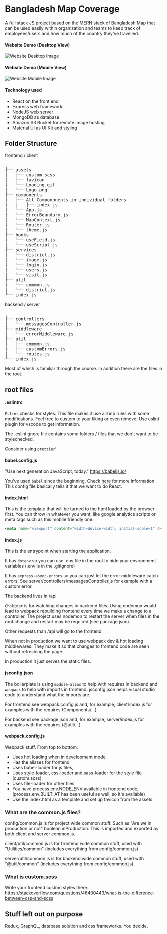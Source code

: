 # Bangladesh Map Coverage

A full stack JS project based on the MERN stack of Bangladesh Map that can be used easily within organization and teams to keep track of employees/users and how much of the country they've travelled.

#### Website Demo (Desktop View)

![Website Desktop Image](https://i.imgur.com/27bPILg.png)

#### Website Demo (Mobile View)

![Website Mobile Image](https://i.imgur.com/I9B7YJ4.png)

#### Technology used

-   React on the front end
-   Express web framework
-   NodeJS web server
-   MongoDB as database
-   Amazon S3 Bucket for remote image hosting
-   Material UI as UI Kit and styling

## Folder Structure

frontend / client

<pre>
.
├── assets
|   ├── custom.scss
|   ├── favicon
|   └── Loading.gif
|   └── Logo.png
├── components
|   ├── All Compononents in individual folders
|   |   ├── index.js
|   └── App.js
|   └── ErrorBoundary.js
|   └── MapContext.js
|   └── Router.js
|   └── theme.js
├── hooks
|   └── useField.js
|   └── useScript.js
├── services
|   └── district.js
|   └── image.js
|   └── login.js
|   └── users.js
|   └── visit.js
├── util
|   └── common.js
|   └── district.js
└── index.js
</pre>

backend / server

<pre>
.
├── controllers
|   └── messagesController.js
├── middleware
|   └── errorMiddleware.js
├── util
|   ├── common.js
|   ├── customErrors.js
|   └── routes.js
└── index.js
</pre>

Most of which is familiar through the course. In addition there are the files in the root.

## root files

#### .eslintrc

`Eslint` checks for styles. This file makes it use airbnb rules with some modifications. Feel free to custom to your liking or even remove. Use eslint plugin for vscode to get information.

The .eslintignore file contains some folders / files that we don't want to be stylechecked.

Consider using `prettier`!

#### babel.config.js

"Use next generation JavaScript, today." https://babeljs.io/

You've used `babel` since the beginning. Check [here](https://reactjs.org/docs/react-without-jsx.html) for more information. This config file basically tells it that we want to do React.

#### index.html

This is the template that will be turned to the html loaded by the browser first. You can throw in whatever you want, like google analytics scripts or meta tags such as this mobile friendly one:

```html
<meta name="viewport" content="width=device-width, initial-scale=1" />
```

#### index.js

This is the entrypoint when starting the application.

It has `dotenv` so you can use .env file in the root to hide your environment variables (.env is in the .gitignore)

It has `express-async-errors` so you can just let the error middleware catch errors. See server/controllers/messagesController.js for example with a custom error.

The backend lives in /api

`Chokidar` is for watching changes in backend files. Using nodemon would lead to webpack rebuilding frontend every time we make a change to a controller. The project uses nodemon to restart the server when files in the root change and restart may be required (see package.json).

Other requests than /api will go to the frontend

When not in production we want to use webpack dev & hot loading middlewares. They make it so that changes to frontend code are seen without refreshing the page.

In production it just serves the static files.

#### jsconfig.json

The boilerplate is using `module-alias` to help with requires in backend and `webpack` to help with imports in frontend. jsconfig.json helps visual studio code to understand what the imports are.

For frontend see webpack.config.js and, for example, client/index.js for examples with the requires (Components/...)

For backend see package.json and, for example, server/index.js for examples with the requires (@util/...)

#### webpack.config.js

Webpack stuff.
From top to bottom:

-   Uses hot loading when in development mode
-   Has the aliases for frontend
-   Uses babel-loader for js files,
-   Uses style-loader, css-loader and sass-loader for the style file (custom.scss)
-   Uses file-loader for other files
-   You have process.env.NODE_ENV available in frontend code, (process.env.BUILT_AT has been useful as well, so it's available)
-   Use the index.html as a template and set up favicon from the assets.

### What are the common.js files?

config/common.js is for project wide common stuff. Such as "Are we in production or not" boolean inProduction. This is imported and exported by both client and server common.js.

client/util/common.js is for frontend wide common stuff, used with "Utilities/common" (includes everything from config/common.js)

server/util/common.js is for backend wide common stuff, used with "@util/common" (includes everything from config/common.js)

### What is custom.scss

Write your frontend custom styles there. https://stackoverflow.com/questions/46400443/what-is-the-difference-between-css-and-scss

## Stuff left out on purpose

Redux, GraphQL, database solution and css frameworks. You decide.
